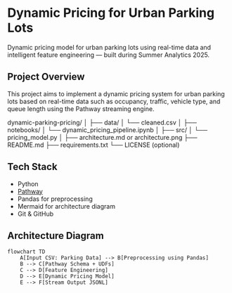 #  Dynamic Pricing for Urban Parking Lots
Dynamic pricing model for urban parking lots using real-time data and intelligent feature engineering — built during Summer Analytics 2025.

## Project Overview
This project aims to implement a dynamic pricing system for urban parking lots based on real-time data such as occupancy, traffic, vehicle type, and queue length using the Pathway streaming engine.

dynamic-parking-pricing/
│
├── data/
│   └── cleaned.csv
│
├── notebooks/
│   └── dynamic_pricing_pipeline.ipynb
│
├── src/
│   └── pricing_model.py
│
├── architecture.md or architecture.png
├── README.md
├── requirements.txt
└── LICENSE (optional)

## Tech Stack
-  Python
-  [Pathway](https://pathway.com/)
-  Pandas for preprocessing
-  Mermaid for architecture diagram
-  Git & GitHub

## Architecture Diagram
```mermaid
flowchart TD
    A[Input CSV: Parking Data] --> B[Preprocessing using Pandas]
    B --> C[Pathway Schema + UDFs]
    C --> D[Feature Engineering]
    D --> E[Dynamic Pricing Model]
    E --> F[Stream Output JSONL]

